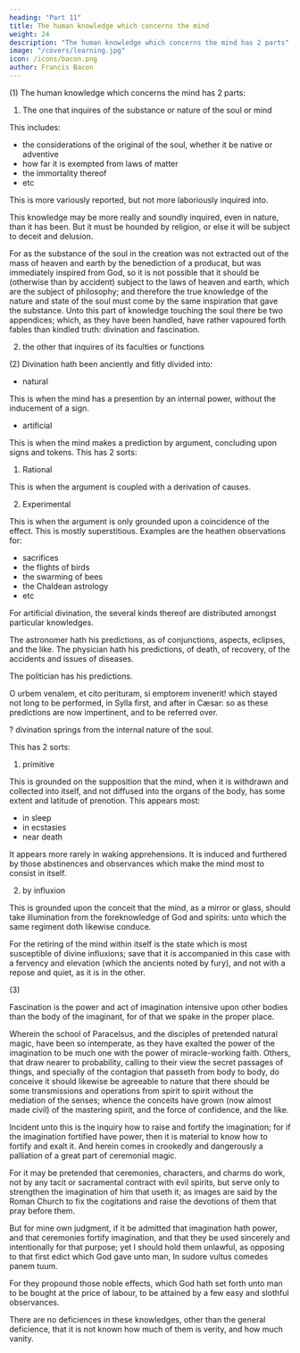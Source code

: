 ```yaml
---
heading: "Part 11"
title: The human knowledge which concerns the mind
weight: 24
description: "The human knowledge which concerns the mind has 2 parts"
image: "/covers/learning.jpg"
icon: /icons/bacon.png
author: Francis Bacon
---
```




(1) The human knowledge which concerns the mind has 2 parts:

1. The one that inquires of the substance or nature of the soul or mind

This includes:
- the considerations of the original of the soul, whether it be native or adventive
- how far it is exempted from laws of matter
- the immortality thereof
- etc

This is more variously reported, but not more laboriously inquired into. <!--   than ; so as the travail therein taken seemeth to have been rather in a maze than in a way.   -->

This knowledge may be more really and soundly inquired, even in nature, than it has been. But it must be hounded by religion, or else it will be subject to deceit and delusion. 

For as the substance of the soul in the creation was not extracted out of the mass of heaven and earth by the benediction of a producat, but was immediately inspired from God, so it is not possible that it should be (otherwise than by accident) subject to the laws of heaven and earth, which are the subject of philosophy; and therefore the true knowledge of the nature and state of the soul must come by the same inspiration that gave the substance. Unto this part of knowledge touching the soul there be two appendices; which, as they have been handled, have rather vapoured forth fables than kindled truth: divination and fascination.

2. the other that inquires of its faculties or functions   


(2) Divination hath been anciently and fitly divided into:

- natural

This is when the mind has a presention by an internal power, without the inducement of a sign. 

- artificial

This is when the mind makes a prediction by argument, concluding upon signs and tokens. This has 2 sorts:

1. Rational 

This is when the argument is coupled with a derivation of causes.

2. Experimental 

This is when the argument is only grounded upon a coincidence of the effect. This is mostly superstitious. Examples are the heathen observations for:
- sacrifices
- the flights of birds
- the swarming of bees
- the Chaldean astrology
- etc 

For artificial divination, the several kinds thereof are distributed amongst particular knowledges.  

The astronomer hath his predictions, as of conjunctions, aspects, eclipses, and the like.  The physician hath his predictions, of death, of recovery, of the accidents and issues of diseases.

The politician has his predictions. 

O urbem venalem, et cito perituram, si emptorem invenerit! which stayed not long to be performed, in Sylla first, and after in Cæsar: so as these predictions are now impertinent, and to be referred over.  

? divination springs from the internal nature of the soul.

This has 2 sorts:

1. primitive

This is grounded on the supposition that the mind, when it is withdrawn and collected into itself, and not diffused into the organs of the body, has some extent and latitude of prenotion. This appears most:
- in sleep
- in ecstasies
- near death

It appears more rarely in waking apprehensions. It is induced and furthered by those abstinences and observances which make the mind most to consist in itself.  


2. by influxion

This is grounded upon the conceit that the mind, as a mirror or glass, should take illumination from the foreknowledge of God and spirits: unto which the same regiment doth likewise conduce.

For the retiring of the mind within itself is the state which is most susceptible of divine influxions; save that it is accompanied in this case with a fervency and elevation (which the ancients noted by fury), and not with a repose and quiet, as it is in the other.

(3) 

Fascination is the power and act of imagination intensive upon other bodies than the body of the imaginant, for of that we spake in the proper place.

Wherein the school of Paracelsus, and the disciples of pretended natural magic, have been so intemperate, as they have exalted the power of the imagination to be much one with the power of miracle-working faith.  Others, that draw nearer to probability, calling to their view the secret passages of things, and specially of the contagion that passeth from body to body, do conceive it should likewise be agreeable to nature that there should be some transmissions and operations from spirit to spirit without the mediation of the senses; whence the conceits have grown (now almost made civil) of the mastering spirit, and the force of confidence, and the like.  

Incident unto this is the inquiry how to raise and fortify the imagination; for if the imagination fortified have power, then it is material to know how to fortify and exalt it.  And herein comes in crookedly and dangerously a palliation of a great part of ceremonial magic.  

For it may be pretended that ceremonies, characters, and charms do work, not by any tacit or sacramental contract with evil spirits, but serve only to strengthen the imagination of him that useth it; as images are said by the Roman Church to fix the cogitations and raise the devotions of them that pray before them. 

But for mine own judgment, if it be admitted that imagination hath power, and that ceremonies fortify imagination, and that they be used sincerely and intentionally for that purpose; yet I should hold them unlawful, as opposing to that first edict which God gave unto man, In sudore vultus comedes panem tuum.  

For they propound those noble effects, which God hath set forth unto man to be bought at the price of labour, to be attained by a few easy and slothful observances.  

There are no deficiences in these knowledges, other than the general deficience, that it is not known how much of them is verity, and how much vanity.

